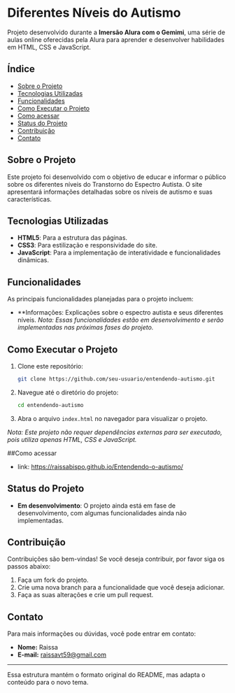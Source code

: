 

# Diferentes Níveis do Autismo

Projeto desenvolvido durante a **Imersão Alura com o Gemimi**, uma série de aulas online oferecidas pela Alura para aprender e desenvolver habilidades em HTML, CSS e JavaScript.

## Índice

- [Sobre o Projeto](#sobre-o-projeto)
- [Tecnologias Utilizadas](#tecnologias-utilizadas)
- [Funcionalidades](#funcionalidades)
- [Como Executar o Projeto](#como-executar-o-projeto)
- [Como acessar](#como-acessar)
- [Status do Projeto](#status-do-projeto)
- [Contribuição](#contribuição)
- [Contato](#contato)

## Sobre o Projeto

Este projeto foi desenvolvido com o objetivo de educar e informar o público sobre os diferentes níveis do Transtorno do Espectro Autista. O site apresentará informações detalhadas sobre os níveis de autismo e suas características.

## Tecnologias Utilizadas

- **HTML5**: Para a estrutura das páginas.
- **CSS3**: Para estilização e responsividade do site.
- **JavaScript**: Para a implementação de interatividade e funcionalidades dinâmicas.

## Funcionalidades

As principais funcionalidades planejadas para o projeto incluem:

- **Informações: Explicações sobre o espectro autista e seus diferentes níveis.
*Nota: Essas funcionalidades estão em desenvolvimento e serão implementadas nas próximas fases do projeto.*

## Como Executar o Projeto

1. Clone este repositório:

   ```bash
   git clone https://github.com/seu-usuario/entendendo-autismo.git
   ```

2. Navegue até o diretório do projeto:

   ```bash
   cd entendendo-autismo
   ```

3. Abra o arquivo `index.html` no navegador para visualizar o projeto.

*Nota: Este projeto não requer dependências externas para ser executado, pois utiliza apenas HTML, CSS e JavaScript.*

##Como acessar 

- link: https://raissabispo.github.io/Entendendo-o-autismo/
  
## Status do Projeto

- **Em desenvolvimento**: O projeto ainda está em fase de desenvolvimento, com algumas funcionalidades ainda não implementadas.

## Contribuição

Contribuições são bem-vindas! Se você deseja contribuir, por favor siga os passos abaixo:

1. Faça um fork do projeto.
2. Crie uma nova branch para a funcionalidade que você deseja adicionar.
3. Faça as suas alterações e crie um pull request.

## Contato

Para mais informações ou dúvidas, você pode entrar em contato:

- **Nome:** Raissa
- **E-mail:** raissavt59@gmail.com

---

Essa estrutura mantém o formato original do README, mas adapta o conteúdo para o novo tema.
